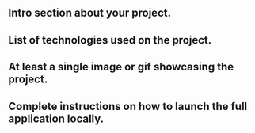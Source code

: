 ## Intro section about your project.
## List of technologies used on the project.
## At least a single image or gif showcasing the project.
## Complete instructions on how to launch the full application locally.
